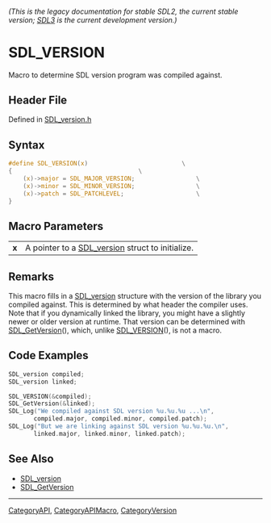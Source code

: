 ###### (This is the legacy documentation for stable SDL2, the current stable version; [SDL3](https://wiki.libsdl.org/SDL3/) is the current development version.)
# SDL_VERSION

Macro to determine SDL version program was compiled against.

## Header File

Defined in [SDL_version.h](https://github.com/libsdl-org/SDL/blob/SDL2/include/SDL_version.h)

## Syntax

```c
#define SDL_VERSION(x)                          \
{                                   \
    (x)->major = SDL_MAJOR_VERSION;                 \
    (x)->minor = SDL_MINOR_VERSION;                 \
    (x)->patch = SDL_PATCHLEVEL;                    \
}
```

## Macro Parameters

|           |                                                                 |
| --------- | --------------------------------------------------------------- |
| **x**     | A pointer to a [SDL_version](SDL_version) struct to initialize. |

## Remarks

This macro fills in a [SDL_version](SDL_version) structure with the version
of the library you compiled against. This is determined by what header the
compiler uses. Note that if you dynamically linked the library, you might
have a slightly newer or older version at runtime. That version can be
determined with [SDL_GetVersion](SDL_GetVersion)(), which, unlike
[SDL_VERSION](SDL_VERSION)(), is not a macro.

## Code Examples

```c
SDL_version compiled;
SDL_version linked;

SDL_VERSION(&compiled);
SDL_GetVersion(&linked);
SDL_Log("We compiled against SDL version %u.%u.%u ...\n",
       compiled.major, compiled.minor, compiled.patch);
SDL_Log("But we are linking against SDL version %u.%u.%u.\n",
       linked.major, linked.minor, linked.patch);
```

## See Also

- [SDL_version](SDL_version)
- [SDL_GetVersion](SDL_GetVersion)

----
[CategoryAPI](CategoryAPI), [CategoryAPIMacro](CategoryAPIMacro), [CategoryVersion](CategoryVersion)

